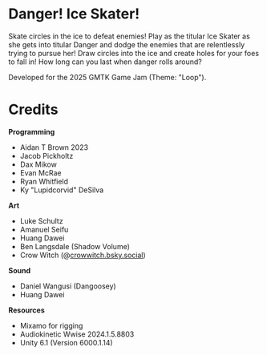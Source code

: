 # Danger! Ice Skater!

Skate circles in the ice to defeat enemies! Play as the titular Ice Skater as she gets into titular Danger and dodge the enemies that are relentlessly trying to pursue her! 
Draw circles into the ice and create holes for your foes to fall in! How long can you last when danger rolls around?

Developed for the 2025 GMTK Game Jam (Theme: "Loop").

# Credits
**Programming**
- Aidan T Brown 2023
- Jacob Pickholtz
- Dax Mikow
- Evan McRae
- Ryan Whitfield
- Ky "Lupidcorvid" DeSilva

**Art**
- Luke Schultz
- Amanuel Seifu
- Huang Dawei
- Ben Langsdale (Shadow Volume)
- Crow Witch (@[crowwitch.bsky.social](https://bsky.app/profile/crowwitch.bsky.social))

**Sound**
- Daniel Wangusi (Dangoosey)
- Huang Dawei

**Resources**
- Mixamo for rigging
- Audiokinetic Wwise 2024.1.5.8803
- Unity 6.1 (Version 6000.1.14)
